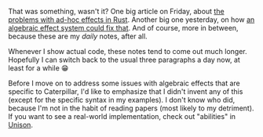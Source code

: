 That was something, wasn't it? One big article on Friday, about
[the problems with ad-hoc effects in Rust](/daily/2024-12-12). Another big one
yesterday, on how
[an algebraic effect system could fix that](/daily/2024-12-17). And of course,
more in between, because these are my _daily_ notes, after all.

Whenever I show actual code, these notes tend to come out much longer. Hopefully
I can switch back to the usual three paragraphs a day now, at least for a while
😁

Before I move on to address some issues with algebraic effects that are specific
to Caterpillar, I'd like to emphasize that I didn't invent any of this (except
for the specific syntax in my examples). I don't know who did, because I'm not
in the habit of reading papers (most likely to my detriment). If you want to see
a real-world implementation, check out "abilities" in [Unison].

[Unison]: https://www.unison-lang.org/
